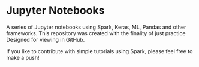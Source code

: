 # Jupyter Notebooks

A series of Jupyter notebooks using Spark, Keras, ML, Pandas and other frameworks. This repository was created with the finality of just practice
Designed for viewing in GitHub.

If you like to contribute with simple tutorials using Spark, please feel free to make a push!

